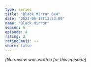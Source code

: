 ```yaml
---
type: series
title: "Black Mirror 6x4"
date: "2023-06-18T13:53:09"
name: "Black Mirror"
season: 6
episode: 4
rating: 2
ratingEmoji: ⭐️⭐️
share: false
---
```


_[No review was written for this episode]_
